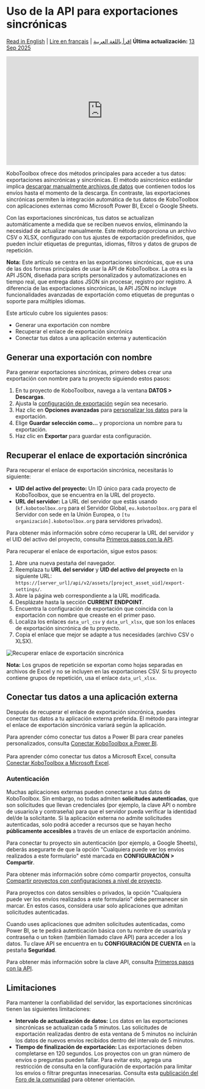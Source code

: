 # Uso de la API para exportaciones sincrónicas
<a href="../synchronous_exports.html">Read in English</a> | <a href="../fr/synchronous_exports.html">Lire en français</a> | <a href="../ar/synchronous_exports.html">اقرأ باللغة العربية</a>
**Última actualización:** <a href="https://github.com/kobotoolbox/docs/blob/a4e0388d846fe94926c32f6dacb82b6e34c7f102/source/synchronous_exports.md" class="reference">13 Sep 2025</a>

<iframe src="https://www.youtube.com/embed/qrkLi3VixVs?si=UXE40HQX2jEQrjBs" style="width: 100%; aspect-ratio: 16 / 9; height: auto; border: 0;" title="YouTube video player" frameborder="0" allow="accelerometer; autoplay; clipboard-write; encrypted-media; gyroscope; picture-in-picture; web-share" allowfullscreen></iframe>

KoboToolbox ofrece dos métodos principales para acceder a tus datos: exportaciones asincrónicas y sincrónicas. El método asincrónico estándar implica [descargar manualmente archivos de datos](export_download.md) que contienen todos los envíos hasta el momento de la descarga. En contraste, las exportaciones sincrónicas permiten la integración automática de tus datos de KoboToolbox con aplicaciones externas como Microsoft Power BI, Excel o Google Sheets.

Con las exportaciones sincrónicas, tus datos se actualizan automáticamente a medida que se reciben nuevos envíos, eliminando la necesidad de actualizar manualmente. Este método proporciona un archivo CSV o XLSX, configurado con tus ajustes de exportación predefinidos, que pueden incluir etiquetas de preguntas, idiomas, filtros y datos de grupos de repetición.

<p class="note">
    <strong>Nota:</strong> Este artículo se centra en las exportaciones sincrónicas, que es una de las dos formas principales de usar la API de KoboToolbox. La otra es la API JSON, diseñada para scripts personalizados y automatizaciones en tiempo real, que entrega datos JSON sin procesar, registro por registro. A diferencia de las exportaciones sincrónicas, la API JSON no incluye funcionalidades avanzadas de exportación como etiquetas de preguntas o soporte para múltiples idiomas.
</p>

Este artículo cubre los siguientes pasos:

- Generar una exportación con nombre
- Recuperar el enlace de exportación sincrónica
- Conectar tus datos a una aplicación externa y autenticación
  
## Generar una exportación con nombre

Para generar exportaciones sincrónicas, primero debes crear una exportación con nombre para tu proyecto siguiendo estos pasos:

1. En tu proyecto de KoboToolbox, navega a la ventana **DATOS > Descargas**.
2. Ajusta la [configuración de exportación](export_download.md) según sea necesario.
3. Haz clic en **Opciones avanzadas** para [personalizar los datos](advanced_export.md) para la exportación.
4. Elige **Guardar selección como…** y proporciona un nombre para tu exportación.
5. Haz clic en **Exportar** para guardar esta configuración.

## Recuperar el enlace de exportación sincrónica

Para recuperar el enlace de exportación sincrónica, necesitarás lo siguiente:

- **UID del activo del proyecto:** Un ID único para cada proyecto de KoboToolbox, que se encuentra en la URL del proyecto.
- **URL del servidor:** La URL del servidor que estás usando (`kf.kobotoolbox.org` para el Servidor Global, `eu.kobotoolbox.org` para el Servidor con sede en la Unión Europea, o `[tu organización].kobotoolbox.org` para servidores privados).

<p class="note">
    Para obtener más información sobre cómo recuperar la URL del servidor y el UID del activo del proyecto, consulta <a href="api.html">Primeros pasos con la API</a>.
</p>

Para recuperar el enlace de exportación, sigue estos pasos:

1. Abre una nueva pestaña del navegador.
2. Reemplaza tu **URL del servidor** y **UID del activo del proyecto** en la siguiente URL: `https://[server_url]/api/v2/assets/[project_asset_uid]/export-settings/`.
3. Abre la página web correspondiente a la URL modificada.
4. Desplázate hasta la sección **CURRENT ENDPOINT**.
5. Encuentra la configuración de exportación que coincida con la exportación con nombre que creaste en el primer paso.
6. Localiza los enlaces `data_url_csv` y `data_url_xlsx`, que son los enlaces de exportación sincrónica de tu proyecto.
7. Copia el enlace que mejor se adapte a tus necesidades (archivo CSV o XLSX).

![Recuperar enlace de exportación sincrónica](images/synchronous_exports/export_link.png)

<p class="note">
    <strong>Nota:</strong> Los grupos de repetición se exportan como hojas separadas en archivos de Excel y no se incluyen en las exportaciones CSV. Si tu proyecto contiene grupos de repetición, usa el enlace <code>data_url_xlsx</code>.
</p>

## Conectar tus datos a una aplicación externa

Después de recuperar el enlace de exportación sincrónica, puedes conectar tus datos a tu aplicación externa preferida. El método para integrar el enlace de exportación sincrónica variará según la aplicación.

<p class="note">
    Para aprender cómo conectar tus datos a Power BI para crear paneles personalizados, consulta <a href="pulling_data_into_powerbi.html">Conectar KoboToolbox a Power BI</a>. 
    <br><br>
    Para aprender cómo conectar tus datos a Microsoft Excel, consulta <a href="pulling_data_into_excelquery.html">Conectar KoboToolbox a Microsoft Excel</a>.
</p>

### Autenticación

Muchas aplicaciones externas pueden conectarse a tus datos de KoboToolbox. Sin embargo, no todas admiten **solicitudes autenticadas**, que son solicitudes que llevan credenciales (por ejemplo, la clave API o nombre de usuario/a y contraseña) para que el servidor pueda verificar la identidad del/de la solicitante. Si la aplicación externa no admite solicitudes autenticadas, solo podrá acceder a recursos que se hayan hecho **públicamente accesibles** a través de un enlace de exportación anónimo.

Para conectar tu proyecto sin autenticación (por ejemplo, a Google Sheets), deberás asegurarte de que la opción "Cualquiera puede ver los envíos realizados a este formulario" esté marcada en **CONFIGURACIÓN > Compartir**.

<p class="note">
    Para obtener más información sobre cómo compartir proyectos, consulta <a href="project_sharing_settings.html">Compartir proyectos con configuraciones a nivel de proyecto</a>.
</p>

Para proyectos con datos sensibles o privados, la opción "Cualquiera puede ver los envíos realizados a este formulario" debe permanecer sin marcar. En estos casos, considera usar solo aplicaciones que admitan solicitudes autenticadas.

Cuando uses aplicaciones que admiten solicitudes autenticadas, como Power BI, se te pedirá autenticación básica con tu nombre de usuario/a y contraseña o un token (también llamado clave API) para acceder a los datos. Tu clave API se encuentra en tu **CONFIGURACIÓN DE CUENTA** en la pestaña **Seguridad**.

<p class="note">
    Para obtener más información sobre la clave API, consulta <a href="api.html">Primeros pasos con la API</a>.
</p>

## Limitaciones

Para mantener la confiabilidad del servidor, las exportaciones sincrónicas tienen las siguientes limitaciones:

- **Intervalo de actualización de datos:** Los datos en las exportaciones sincrónicas se actualizan cada 5 minutos. Las solicitudes de exportación realizadas dentro de esta ventana de 5 minutos no incluirán los datos de nuevos envíos recibidos dentro del intervalo de 5 minutos.
- **Tiempo de finalización de exportación:** Las exportaciones deben completarse en 120 segundos. Los proyectos con un gran número de envíos o preguntas pueden fallar. Para evitar esto, agrega una restricción de consulta en la configuración de exportación para limitar los envíos o filtrar preguntas innecesarias. Consulta esta [publicación del Foro de la comunidad](https://community.kobotoolbox.org/t/how-to-download-data-between-two-dates-from-date-to-date/25569/4) para obtener orientación.